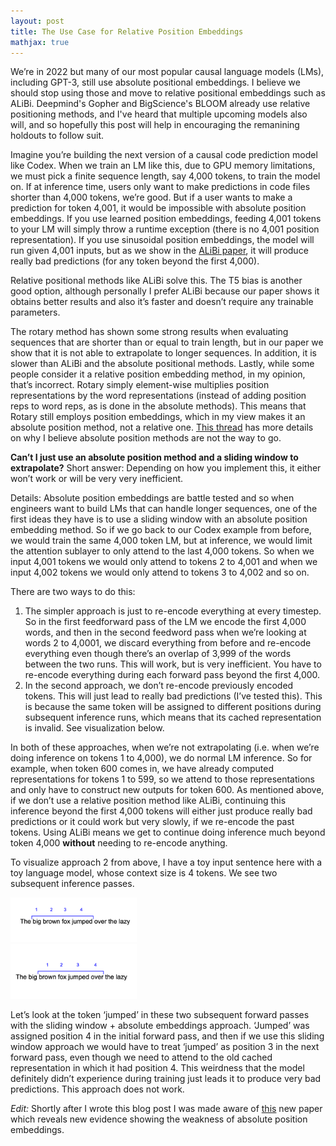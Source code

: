 ```yaml
---
layout: post
title: The Use Case for Relative Position Embeddings
mathjax: true
---
```


We’re in 2022 but many of our most popular causal language models (LMs), including GPT-3, still use absolute positional embeddings. I believe we should stop using those and move to relative positional embeddings such as ALiBi. Deepmind's Gopher and BigScience's BLOOM already use relative positioning methods, and I've heard that multiple upcoming models also will, and so hopefully this post will help in encouraging the remanining holdouts to follow suit. 

Imagine you’re building the next version of a causal code prediction model like Codex. When we train an LM like this, due to GPU memory limitations, we must pick a finite sequence length, say 4,000 tokens, to train the model on.
If at inference time, users only want to make predictions in code files shorter than 4,000 tokens, we’re good. But if a user wants to make a prediction for token 4,001, it would be impossible with absolute position embeddings. If you use learned position embeddings, feeding 4,001 tokens to your LM will simply throw a runtime exception (there is no 4,001 position representation). If you use sinusoidal position embeddings, the model will run given 4,001 inputs, but as we show in the [ALiBi paper](https://arxiv.org/abs/2108.12409), it will produce really bad predictions (for any token beyond the first 4,000). 

Relative positional methods like ALiBi solve this. The T5 bias is another good option, although personally I prefer ALiBi because our paper shows it obtains better results and also it’s faster and doesn’t require any trainable parameters. 

The rotary method has shown some strong results when evaluating sequences that are shorter than or equal to train length, but in our paper we show that it is not able to extrapolate to longer sequences. In addition, it is slower than ALiBi and the absolute positional methods. Lastly, while some people consider it a relative position embedding method, in my opinion, that’s incorrect. Rotary simply element-wise multiplies position representations by the word representations (instead of adding position reps to word reps, as is done in the absolute methods). This means that Rotary still employs position embeddings, which in my view makes it an absolute position method, not a relative one. [This thread](https://twitter.com/OfirPress/status/1435690039925567489) has more details on why I believe absolute position methods are not the way to go. 


**Can’t I just use an absolute position method and a sliding window to extrapolate?**
Short answer: Depending on how you implement this, it either won’t work or will be very very inefficient. 


Details: 
Absolute position embeddings are battle tested and so when engineers want to build LMs that can handle longer sequences, one of the first ideas they have is to use a sliding window with an absolute position embedding method. 
So if we go back to our Codex example from before, we would train the same 4,000 token LM, but at inference, we would limit the attention sublayer to only attend to the last 4,000 tokens. So when we input 4,001 tokens we would only attend to tokens 2 to 4,001 and when we input 4,002 tokens we would only attend to tokens 3 to 4,002 and so on. 

There are two ways to do this:
1. The simpler approach is just to re-encode everything at every timestep. So in the first feedforward pass of the LM we encode the first 4,000 words, and then in the second feedword pass when we’re looking at words 2 to 4,0001, we discard everything from before and re-encode everything even though there’s an overlap of 3,999 of the words between the two runs. This will work, but is very inefficient. You have to re-encode everything during each forward pass beyond the first 4,000. 
2. In the second approach, we don’t re-encode previously encoded tokens. This will just lead to really bad predictions (I’ve tested this). This is because the same token will be assigned to different positions during subsequent inference runs, which means that its cached representation is invalid. See visualization below. 


In both of these approaches, when we’re not extrapolating (i.e. when we’re doing inference on tokens 1 to 4,000), we do normal LM inference. So for example, when token 600 comes in, we have already computed representations for tokens 1 to 599, so we attend to those representations and only have to construct new outputs for token 600. 
As mentioned above, if we don’t use a relative position method like ALiBi, continuing this inference beyond the first 4,000 tokens will either just produce really bad predictions or it could work but very slowly, if we re-encode the past tokens. 
Using ALiBi means we get to continue doing inference much beyond token 4,000 **without** needing to re-encode anything. 


To visualize approach 2 from above, I have a toy input sentence here with a toy language model, whose context size is 4 tokens. We see two subsequent inference passes. 

<div class="imgcap">
<img src="/images/relposmemo/OnPaste.20221028-183651.png" width="40%" height="40%">
</div> 

<div class="imgcap">
<img src="/images/relposmemo/OnPaste.20221028-183806.png" width="40%" height="40%">
</div> 

Let’s look at the token ‘jumped’ in these two subsequent forward passes with the sliding window + absolute embeddings approach. 
‘Jumped’ was assigned position 4 in the initial forward pass, and then if we use this sliding window approach we would have to treat ‘jumped’ as position 3 in the next forward pass, even though we need to attend to the old cached representation in which it had position 4. This weirdness that the model definitely didn’t experience during training just leads it to produce very bad predictions. This approach does not work. 

_Edit:_ Shortly after I wrote this blog post I was made aware of [this](https://arxiv.org/abs/2210.12574) new paper which reveals new evidence showing the weakness of absolute position embeddings. 

